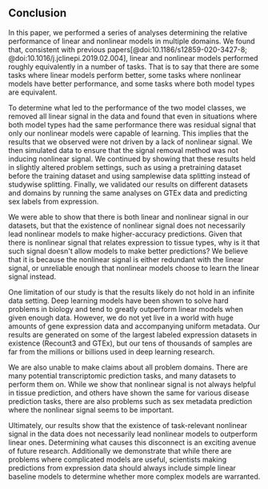 ## Conclusion

In this paper, we performed a series of analyses determining the relative performance of linear and nonlinear models in multiple domains.
We found that, consistent with previous papers[@doi:10.1186/s12859-020-3427-8; @doi:10.1016/j.jclinepi.2019.02.004], linear and nonlinear models performed roughly equivalently in a number of tasks.
That is to say that there are some tasks where linear models perform better, some tasks where nonlinear models have better performance, and some tasks where both model types are equivalent.

To determine what led to the performance of the two model classes, we removed all linear signal in the data and found that even in situations where both model types had the same performance there was residual signal that only our nonlinear models were capable of learning.
This implies that the results that we observed were not driven by a lack of nonlinear signal.
We then simulated data to ensure that the signal removal method was not inducing nonlinear signal.
We continued by showing that these results held in slightly altered problem settings, such as using a pretraining dataset before the training dataset and using samplewise data splitting instead of studywise splitting.
Finally, we validated our results on different datasets and domains by running the same analyses on GTEx data and predicting sex labels from expression.

We were able to show that there is both linear and nonlinear signal in our datasets, but that the existence of nonlinear signal does not necessarily lead nonlinear models to make higher-accuracy predictions.
Given that there is nonlinear signal that relates expression to tissue types, why is it that such signal doesn't allow models to make better predictions?
We believe that it is because the nonlinear signal is either redundant with the linear signal, or unreliable enough that nonlinear models choose to learn the linear signal instead.

One limitation of our study is that the results likely do not hold in an infinite data setting.
Deep learning models have been shown to solve hard problems in biology and tend to greatly outperform linear models when given enough data.
However, we do not yet live in a world with huge amounts of gene expression data and accompanying uniform metadata.
Our results are generated on some of the largest labeled expression datasets in existence (Recount3 and GTEx), but our tens of thousands of samples are far from the millions or billions used in deep learning research.

We are also unable to make claims about all problem domains.
There are many potential transcriptomic prediction tasks, and many datasets to perform them on.
While we show that nonlinear signal is not always helpful in tissue prediction, and others have shown the same for various disease prediction tasks, there are also problems such as sex metadata prediction where the nonlinear signal seems to be important.

Ultimately, our results show that the existence of task-relevant nonlinear signal in the data does not necessarily lead nonlinear models to outperform linear ones.
Determining what causes this disconnect is an exciting avenue of future research.
Additionally we demonstrate that while there are problems where complicated models are useful, scientists making predictions from expression data should always include simple linear baseline models to determine whether more complex models are warranted.

